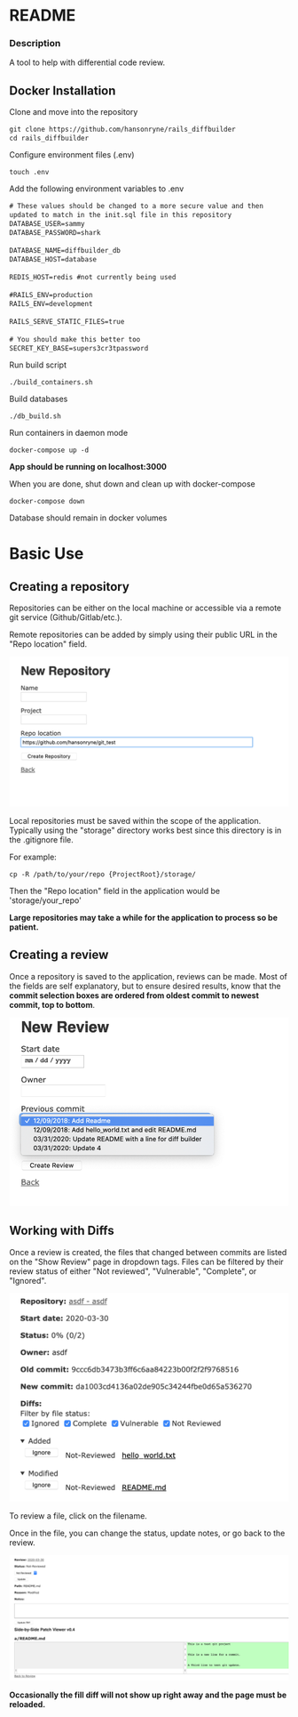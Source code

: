 # README

### Description
A tool to help with differential code review.

## Docker Installation

Clone and move into the repository
```
git clone https://github.com/hansonryne/rails_diffbuilder
cd rails_diffbuilder
```

Configure environment files (.env)
```
touch .env
```

Add the following environment variables to .env
```
# These values should be changed to a more secure value and then updated to match in the init.sql file in this repository
DATABASE_USER=sammy
DATABASE_PASSWORD=shark

DATABASE_NAME=diffbuilder_db
DATABASE_HOST=database

REDIS_HOST=redis #not currently being used

#RAILS_ENV=production
RAILS_ENV=development

RAILS_SERVE_STATIC_FILES=true

# You should make this better too
SECRET_KEY_BASE=supers3cr3tpassword
```

Run build script
```
./build_containers.sh
```

Build databases
```
./db_build.sh
```

Run containers in daemon mode
```
docker-compose up -d
```

**App should be running on localhost:3000**

When you are done, shut down and clean up with docker-compose
```
docker-compose down
```

Database should remain in docker volumes

# Basic Use
## Creating a repository
Repositories can be either on the local machine or accessible via a remote git service (Github/Gitlab/etc.).

Remote repositories can be added by simply using their public URL in the "Repo location" field.

![](https://github.com/hansonryne/assets/blob/master/diffbuilder/new_repo.png?raw=true)

Local repositories must be saved within the scope of the application. Typically using the "storage" directory works best since this directory is in the .gitignore file.

For example:
```
cp -R /path/to/your/repo {ProjectRoot}/storage/
```

Then the "Repo location" field in the application would be 'storage/your_repo'

**Large repositories may take a while for the application to process so be patient.**

## Creating a review
 Once a repository is saved to the application, reviews can be made. Most of the fields are self explanatory, but to ensure desired results, know that the **commit selection boxes are ordered from oldest commit to newest commit, top to bottom**.

 ![](https://github.com/hansonryne/assets/blob/master/diffbuilder/new_review.png?raw=true)

## Working with Diffs
Once a review is created, the files that changed between commits are listed on the "Show Review" page in dropdown tags. Files can be filtered by their review status of either "Not reviewed", "Vulnerable", "Complete", or "Ignored".

![](https://github.com/hansonryne/assets/blob/master/diffbuilder/view_review.png?raw=true)

To review a file, click on the filename.

Once in the file, you can change the status, update notes, or go back to the review.

![](https://github.com/hansonryne/assets/blob/master/diffbuilder/view_diff.png?raw=true)

**Occasionally the fill diff will not show up right away and the page must be reloaded.**